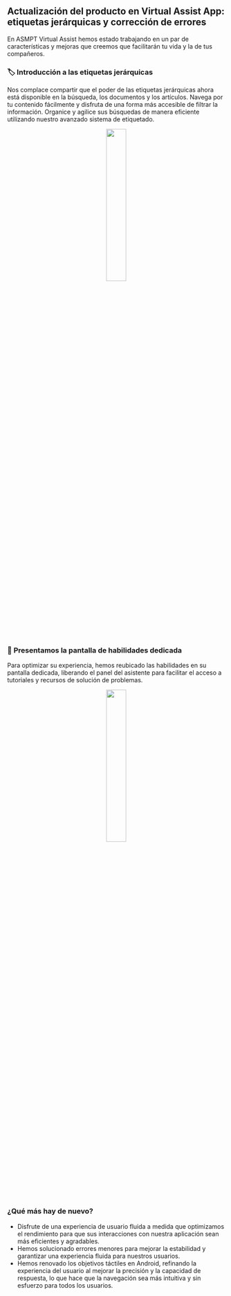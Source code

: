 ## Actualización del producto en Virtual Assist App: etiquetas jerárquicas y corrección de errores

En ASMPT Virtual Assist hemos estado trabajando en un par de características y mejoras que creemos que facilitarán tu vida y la de tus compañeros.

### 🏷️ **Introducción a las etiquetas jerárquicas** 

Nos complace compartir que el poder de las etiquetas jerárquicas ahora está disponible en la búsqueda, los documentos y los artículos. Navega por tu contenido fácilmente y disfruta de una forma más accesible de filtrar la información. Organice y agilice sus búsquedas de manera eficiente utilizando nuestro avanzado sistema de etiquetado.

 <p align="center"><img src="https://hs-8974650.f.hubspotemail.net/hub/8974650/hubfs/tags.gif?upscale=true&width=500&upscale=true&name=tags.gif" width="30%"></p>

### 📲 **Presentamos la pantalla de habilidades dedicada**
 
Para optimizar su experiencia, hemos reubicado las habilidades en su pantalla dedicada, liberando el panel del asistente para facilitar el acceso a tutoriales y recursos de solución de problemas.

 <p align="center"><img src="https://hs-8974650.f.hubspotemail.net/hub/8974650/hubfs/skills_panel.gif?upscale=true&width=470&upscale=true&name=skills_panel.gif" width="30%"></p>

### **¿Qué más hay de nuevo?**

* Disfrute de una experiencia de usuario fluida a medida que optimizamos el rendimiento para que sus interacciones con nuestra aplicación sean más eficientes y agradables.
* Hemos solucionado errores menores para mejorar la estabilidad y garantizar una experiencia fluida para nuestros usuarios.
* Hemos renovado los objetivos táctiles en Android, refinando la experiencia del usuario al mejorar la precisión y la capacidad de respuesta, lo que hace que la navegación sea más intuitiva y sin esfuerzo para todos los usuarios.
